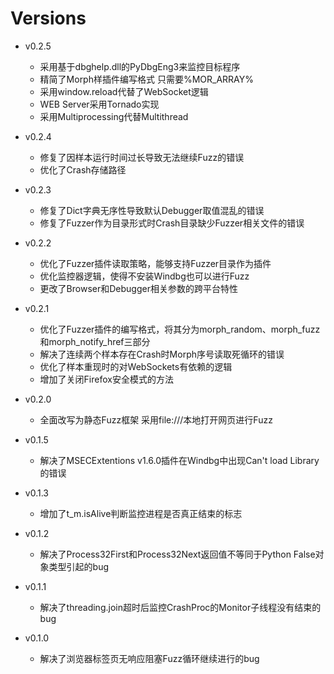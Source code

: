 # Versions

* v0.2.5
	* 采用基于dbghelp.dll的PyDbgEng3来监控目标程序
	* 精简了Morph样插件编写格式 只需要%MOR_ARRAY%
	* 采用window.reload代替了WebSocket逻辑
	* WEB Server采用Tornado实现	
	* 采用Multiprocessing代替Multithread	

* v0.2.4
	* 修复了因样本运行时间过长导致无法继续Fuzz的错误
	* 优化了Crash存储路径	

* v0.2.3
	* 修复了Dict字典无序性导致默认Debugger取值混乱的错误
	* 修复了Fuzzer作为目录形式时Crash目录缺少Fuzzer相关文件的错误

* v0.2.2
	* 优化了Fuzzer插件读取策略，能够支持Fuzzer目录作为插件
	* 优化监控器逻辑，使得不安装Windbg也可以进行Fuzz
	* 更改了Browser和Debugger相关参数的跨平台特性

* v0.2.1
	* 优化了Fuzzer插件的编写格式，将其分为morph_random、morph_fuzz和morph_notify_href三部分
	* 解决了连续两个样本存在Crash时Morph序号读取死循环的错误
    * 优化了样本重现时的对WebSockets有依赖的逻辑
	* 增加了关闭Firefox安全模式的方法

* v0.2.0
	* 全面改写为静态Fuzz框架 采用file:///本地打开网页进行Fuzz

* v0.1.5
	* 解决了MSECExtentions v1.6.0插件在Windbg中出现Can't load Library的错误
	
* v0.1.3
	* 增加了t_m.isAlive判断监控进程是否真正结束的标志
	
* v0.1.2
	* 解决了Process32First和Process32Next返回值不等同于Python False对象类型引起的bug

* v0.1.1
	* 解决了threading.join超时后监控CrashProc的Monitor子线程没有结束的bug

* v0.1.0
	* 解决了浏览器标签页无响应阻塞Fuzz循环继续进行的bug
